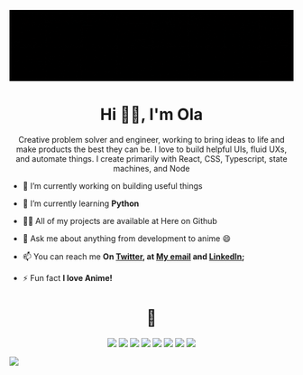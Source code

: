 <!--### Hi there 👋-->

![Animated Banner Gif](./animatedBanner-no-loop.gif)
<h1 align="center">Hi <span align="center">👋🏾</span>, I'm Ola</h1>
<p align="center">Creative problem solver and engineer, working to bring ideas to life and make products the best they can be. I love to build helpful UIs, fluid UXs, and automate things. I create primarily with React, CSS, Typescript, state machines, and Node</p>

<!-- <p align="left"> <a href="https://twitter.com/olaolumustapha" target="blank"><img src="https://img.shields.io/twitter/follow/olaolumustapha?logo=twitter&style=for-the-badge" alt="olaolumustapha" /></a> </p> -->

- 🔭 I’m currently working on building useful things

- 🌱 I’m currently learning **Python**

- 👨‍💻 All of my projects are available at Here on Github

- 💬 Ask me about anything from development to anime 😄

- 📫 You can reach me **On [Twitter](https://twitter.com/OlaoluMustapha), at [My email](mailto:olaolum@pm.me) and [LinkedIn](https://www.linkedin.com/in/olaoluwam/);**

- ⚡ Fun fact **I love Anime!**

<h1 align="center">🤖</h1>
<p align="center">
  <img src="https://img.shields.io/badge/HTML5-E34F26?style=for-the-badge&logo=html5&logoColor=white" />
  <img src="https://img.shields.io/badge/CSS3-1572B6?style=for-the-badge&logo=css3&logoColor=white" />
  <img src="https://img.shields.io/badge/JavaScript-323330?style=for-the-badge&logo=javascript&logoColor=F7DF1E" />
  <img src="https://img.shields.io/badge/TypeScript-007ACC?style=for-the-badge&logo=typescript&logoColor=white" />
  <img src="https://img.shields.io/badge/react-%2320232a.svg?style=for-the-badge&logo=react&logoColor=%2361DAFB" />
  <img src="https://img.shields.io/badge/node.js-6DA55F?style=for-the-badge&logo=node.js&logoColor=white" />
  <img src="https://img.shields.io/badge/tailwindcss-%2338B2AC.svg?style=for-the-badge&logo=tailwind-css&logoColor=white" />
  <img src="https://img.shields.io/badge/styled--components-DB7093?style=for-the-badge&logo=styled-components&logoColor=white" />
  <p align="left">
    <img src="https://img.shields.io/badge/SASS-hotpink.svg?style=for-the-badge&logo=SASS&logoColor=white" />
  </p>
</p>
